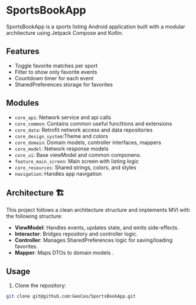 # SportsBookApp

SportsBookApp is a sports listing Android application built with a modular architecture using Jetpack Compose and Kotlin.

## Features

- Toggle favorite matches per sport
- Filter to show only favorite events
- Countdown timer for each event
- SharedPreferences storage for favorites

## Modules 

- `core_api`: Network service and api calls
- `core_common`: Contains common useful functtions and extensions
- `core_data`: Retrofit network access and data repositories
- `core_design_system`:Theme and colors
- `core_domain`: Domain models, controller interfaces, mappers
- `core_model`: Network response models
- `core_ui`: Base viewModel and common componens.
- `feature_main_screen`: Main screen with listing logic
- `core_resources`: Shared strings, colors, and styles
- `navigation`: Handles app navigation

## Architecture 🏗

This project follows a clean architecture structure and implements MVI with the following structure:

- **ViewModel**: Handles events, updates state, and emits side-effects.
- **Interactor**: Bridges repository and controller logic.
- **Controller**: Manages SharedPreferences logic for saving/loading favorites.
- **Mapper**: Maps DTOs to domain models .

## Usage 

1. Clone the repository:

```bash
git clone git@github.com:GeoCoo/SportsBookApp.git
